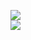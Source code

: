 [![](https://img.shields.io/badge/Made%20With-Github%20Spray-lightgrey.svg?style=for-the-badge&logo=github)](https://github.com/Annihil/github-spray#4067)  
[![](https://i.imgur.com/2DrTn0Z.gif)](https://github.com/Annihil/github-spray)